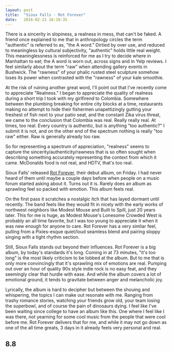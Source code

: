 ```yaml
---
layout: post
title:  "Sioux Falls - Rot Forever"
date:   2016-02-21 16:16:35
---
```

There is a sincerity in slopiness, a realness in mess, that can't be faked. A friend once explained to me that in anthropology circles the term "authentic" is referred to as, "the A word." Dirtied by over use, and reduced to meaningless by cultural subjectivity, "authentic" holds little real weight. This meaninglessness is reinforced for me as I try to decide where in Manhattan to eat; the A word is worn out, across signs and in Yelp reviews. I feel similarly about the term "raw" when attending gallery events in Bushwick. The "rawness" of your phalic rusted steel sculpture somehow loses its power when contrasted with the "rawness" of your kale smoothie.

At the risk of ruining another great word, I'll point out that I've recently come to appreciate "Realness." I began to appreciate the quality of realness during a short trip I took with my girlfirend to Colombia. Somewhere between the plumbing breaking for entire city blocks at a time, restaurants making no attempt to hide their fishermen unapettizingly gutting your freshest of fish next to your patio seat, and the constant Zika virus threat, we came to the conclusion that Colombia was real. Really really real. At times, too real. Every country is authentic, but is anything "too authentic?" I submit it is not, and on the other end of the spectrum nothing is really "too raw" either. Raw is generally already too raw.

So for representing a  spectrum of appreciation, "realness" seems to capture the sincerity/authenticity/rawness that is so often sought when describing something accurately representing the context from which it came. McDonalds food is not real, and HDTV, that's too real.

Sioux Falls' released [Rot Forever](https://soundcloud.com/sioux-falls/sets/rot-fornever), their debut album, on Friday. I had never heard of them until maybe a couple days before when people on a music forum started asking about it. Turns out it is. Rarely does an album as sprawling feel so packed with emotion. This album feels real.

On the first pass it scratches a nostalgic itch that has layed dormant until recently. The band feels like they would fit in nicely with the early works of northwest neighbors like Modest Mouse and Built to Spill, just 20 years later. This for me is huge, as Modest Mouse's Lonesome Crowded West is probably an all time favorite, but I was too young to appreciate it when it was new enough for anyone to care. Rot Forever has a very simliar feel, pulling from a Pixies-esque quiet/loud seamless blend and pairing sloppy singing with a tight rhythm section.

Still, Sioux Falls stands out beyond their influences. Rot Forever is a big album, by today's standards it's long. Coming in at 73 minutes, "it's too long" is the most likely criticism to be lobbed at the album. But to me that is only more convincingly that it's sprawling mix of emotions are real. Pumping out over an hour of quality 90s style indie rock is no easy feat, and they seemingly clear that hurdle with ease. And while the album covers a lot of emotional ground, it tends to gravitate between anger and melancholic joy.

Lyrically, the album is hard to decipher but between the shouing and whispering, the topics I can make out resonate with me. Ranging from trashy romance stories, watching your friends grow old, your team losing the superbowl, and of course the pain of dinosaurs dying. I feel like I've been waiting since college to have an album like this. One where I feel like I was there, not yearning for some cool music from the people that were cool before me. Rot Forever delivers that for me, and while it may not go down as one of the all time greats, 3 days in it already feels very personal and real.

## 8.8
